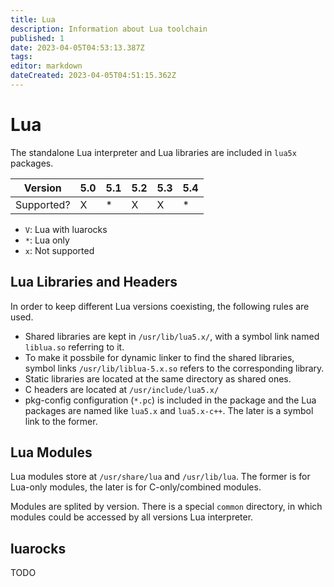 ```yaml
---
title: Lua
description: Information about Lua toolchain
published: 1
date: 2023-04-05T04:53:13.387Z
tags: 
editor: markdown
dateCreated: 2023-04-05T04:51:15.362Z
---
```


# Lua

The standalone Lua interpreter and Lua libraries are included in `lua5x` packages.

| Version    | 5.0 | 5.1 | 5.2 | 5.3 | 5.4 |
|------------|-----|-----|-----|-----|-----|
| Supported? | X   | \*  | X   | X   | \*  |

- `V`: Lua with luarocks
- `*`: Lua only
- `x`: Not supported

## Lua Libraries and Headers

In order to keep different Lua versions coexisting, the following rules are used.

- Shared libraries are kept in `/usr/lib/lua5.x/`, with a symbol link named `liblua.so` referring to it.
- To make it possbile for dynamic linker to find the shared libraries, symbol links `/usr/lib/liblua-5.x.so` refers to the corresponding library.
- Static libraries are located at the same directory as shared ones.
- C headers are located at `/usr/include/lua5.x/`
- pkg-config configuration (`*.pc`) is included in the package and the Lua packages are named like
`lua5.x` and `lua5.x-c++`. The later is a symbol link to the former.

## Lua Modules

Lua modules store at `/usr/share/lua` and `/usr/lib/lua`. The former is for Lua-only modules, the later is for C-only/combined modules.

Modules are splited by version. There is a special `common` directory, in which modules could be accessed by all versions Lua interpreter.

## luarocks

TODO
